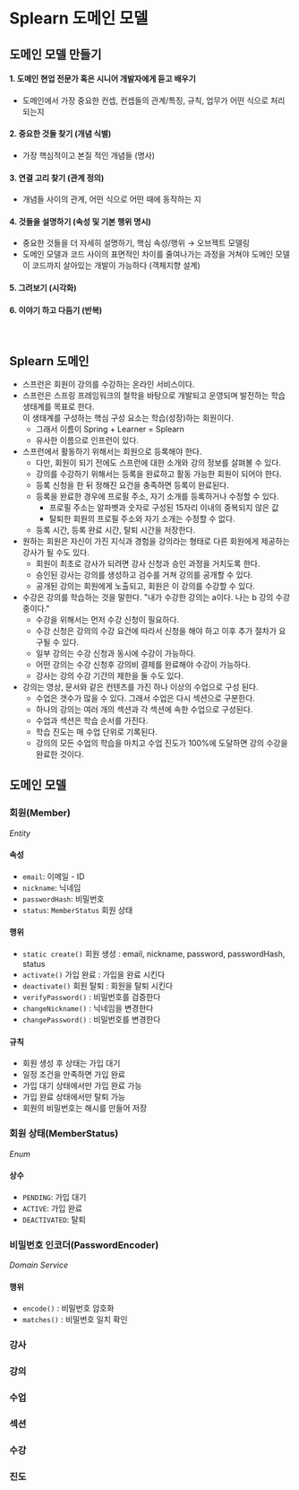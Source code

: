 # Splearn 도메인 모델

## 도메인 모델 만들기
#### 1. 도메인 현업 전문가 혹은 시니어 개발자에게 듣고 배우기
- 도메인에서 가장 중요한 컨셉, 컨셉들의 관계/특징, 규칙, 업무가 어떤 식으로 처리 되는지
#### 2. 중요한 것들 찾기 (개념 식별)
- 가장 핵심적이고 본질 적인 개념들 (명사)
#### 3. 연결 고리 찾기 (관계 정의)
- 개념들 사이의 관계, 어떤 식으로 어떤 때에 동작하는 지
#### 4. 것들을 설명하기 (속성 및 기본 행위 명시)
- 중요한 것들을 더 자세히 설명하기, 핵심 속성/행위 → 오브젝트 모델링
- 도메인 모델과 코드 사이의 표면적인 차이를 줄여나가는 과정을 거쳐야 도메인 모델이 코드까지 살아있는 개발이 가능하다 (객체지향 설계)
#### 5. 그려보기 (시각화)
#### 6. 이야기 하고 다듬기 (반복)
<br>

## Splearn 도메인
- 스프런은 회원이 강의를 수강하는 온라인 서비스이다.
- 스프런은 스프링 프레임워크의 철학을 바탕으로 개발되고 운영되며 발전하는 학습 생태계를 목표로 한다.  
  이 생태계를 구성하는 핵심 구성 요소는 학습(성장)하는 회원이다.
    - 그래서 이름이 Spring + Learner = Splearn
    - 유사한 이름으로 인프런이 있다.
- 스프런에서 활동하기 위해서는 회원으로 등록해야 한다.
    - 다만, 회원이 되기 전에도 스프런에 대한 소개와 강의 정보를 살펴볼 수 있다.
    - 강의를 수강하기 위해서는 등록을 완료하고 활동 가능한 회원이 되어야 한다.
    - 등록 신청을 한 뒤 정해진 요건을 충족하면 등록이 완료된다.
    - 등록을 완료한 경우에 프로필 주소, 자기 소개를 등록하거나 수정할 수 있다.
        - 프로필 주소는 알파벳과 숫자로 구성된 15자리 이내의 중복되지 않은 값
        - 탈퇴한 회원의 프로필 주소와 자기 소개는 수정할 수 없다.
    - 등록 시간, 등록 완료 시간, 탈퇴 시간을 저장한다.
- 원하는 회원은 자신이 가진 지식과 경험을 강의라는 형태로 다른 회원에게 제공하는 강사가 될 수도 있다.
    - 회원이 최초로 강사가 되려면 강사 신청과 승인 과정을 거치도록 한다.
    - 승인된 강사는 강의를 생성하고 검수를 거쳐 강의를 공개할 수 있다.
    - 공개된 강의는 회원에게 노출되고, 회원은 이 강의를 수강할 수 있다.
- 수강은 강의를 학습하는 것을 말한다. "내가 수강한 강의는 a이다. 나는 b 강의 수강중이다."
    - 수강을 위해서는 먼저 수강 신청이 필요하다.
    - 수강 신청은 강의의 수강 요건에 따라서 신청을 해야 하고 이후 추가 절차가 요구될 수 있다.
    - 일부 강의는 수강 신청과 동시에 수강이 가능하다.
    - 어떤 강의는 수강 신청후 강의비 결제를 완료해야 수강이 가능하다.
    - 강사는 강의 수강 기간의 제한을 둘 수도 있다.
- 강의는 영상, 문서와 같은 컨텐츠를 가진 하나 이상의 수업으로 구성 된다.
    - 수업은 갯수가 많을 수 있다. 그래서 수업은 다시 섹션으로 구분한다.
    - 하나의 강의는 여러 개의 섹션과 각 섹션에 속한 수업으로 구성된다.
    - 수업과 섹션은 학습 순서를 가진다.
    - 학습 진도는 매 수업 단위로 기록된다.
    - 강의의 모든 수업의 학습을 마치고 수업 진도가 100%에 도달하면 강의 수강을 완료한 것이다.

## 도메인 모델

### 회원(Member)
_Entity_
#### 속성
- `email`: 이메일 - ID
- `nickname`: 닉네임
- `passwordHash`: 비밀번호
- `status`: `MemberStatus` 회원 상태

#### 행위
- `static create()` 회원 생성 : email, nickname, password, passwordHash, status
- `activate()` 가입 완료 : 가입을 완료 시킨다
- `deactivate()` 회원 탈퇴 : 회원을 탈퇴 시킨다
- `verifyPassword()` : 비밀번호를 검증한다
- `changeNickname()` : 닉네임을 변경한다
- `changePassword()` : 비밀번호를 변경한다

#### 규칙
- 회원 생성 후 상태는 가입 대기
- 일정 조건을 만족하면 가입 완료
- 가입 대기 상태에서만 가입 완료 가능
- 가입 완료 상태에서만 탈퇴 가능
- 회원의 비밀번호는 해시를 만들어 저장

### 회원 상태(MemberStatus)
_Enum_
#### 상수
- `PENDING`: 가입 대기
- `ACTIVE`: 가입 완료
- `DEACTIVATED`: 탈퇴

### 비밀번호 인코더(PasswordEncoder)
_Domain Service_
#### 행위
- `encode()` : 비밀번호 암호화
- `matches()` : 비밀번호 일치 확인

### 강사

### 강의

### 수업

### 섹션

### 수강

### 진도
